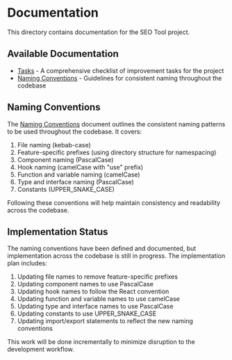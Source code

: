 # Documentation

This directory contains documentation for the SEO Tool project.

## Available Documentation

- [Tasks](./tasks.md) - A comprehensive checklist of improvement tasks for the project
- [Naming Conventions](./naming-conventions.md) - Guidelines for consistent naming throughout the codebase

## Naming Conventions

The [Naming Conventions](./naming-conventions.md) document outlines the consistent naming patterns to be used throughout the codebase. It covers:

1. File naming (kebab-case)
2. Feature-specific prefixes (using directory structure for namespacing)
3. Component naming (PascalCase)
4. Hook naming (camelCase with "use" prefix)
5. Function and variable naming (camelCase)
6. Type and interface naming (PascalCase)
7. Constants (UPPER_SNAKE_CASE)

Following these conventions will help maintain consistency and readability across the codebase.

## Implementation Status

The naming conventions have been defined and documented, but implementation across the codebase is still in progress. The implementation plan includes:

1. Updating file names to remove feature-specific prefixes
2. Updating component names to use PascalCase
3. Updating hook names to follow the React convention
4. Updating function and variable names to use camelCase
5. Updating type and interface names to use PascalCase
6. Updating constants to use UPPER_SNAKE_CASE
7. Updating import/export statements to reflect the new naming conventions

This work will be done incrementally to minimize disruption to the development workflow.